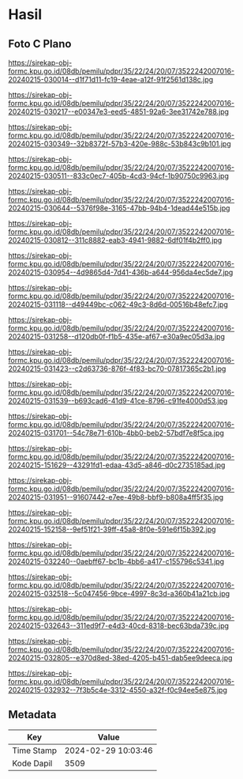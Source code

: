 # Hasil

## Foto C Plano

https://sirekap-obj-formc.kpu.go.id/08db/pemilu/pdpr/35/22/24/20/07/3522242007016-20240215-030014--d1f71d11-fc19-4eae-a12f-91f2561d138c.jpg

https://sirekap-obj-formc.kpu.go.id/08db/pemilu/pdpr/35/22/24/20/07/3522242007016-20240215-030217--e00347e3-eed5-4851-92a6-3ee31742e788.jpg

https://sirekap-obj-formc.kpu.go.id/08db/pemilu/pdpr/35/22/24/20/07/3522242007016-20240215-030349--32b8372f-57b3-420e-988c-53b843c9b101.jpg

https://sirekap-obj-formc.kpu.go.id/08db/pemilu/pdpr/35/22/24/20/07/3522242007016-20240215-030511--833c0ec7-405b-4cd3-94cf-1b90750c9963.jpg

https://sirekap-obj-formc.kpu.go.id/08db/pemilu/pdpr/35/22/24/20/07/3522242007016-20240215-030644--5376f98e-3165-47bb-94b4-1dead44e515b.jpg

https://sirekap-obj-formc.kpu.go.id/08db/pemilu/pdpr/35/22/24/20/07/3522242007016-20240215-030812--311c8882-eab3-4941-9882-6df01f4b2ff0.jpg

https://sirekap-obj-formc.kpu.go.id/08db/pemilu/pdpr/35/22/24/20/07/3522242007016-20240215-030954--4d9865d4-7d41-436b-a644-956da4ec5de7.jpg

https://sirekap-obj-formc.kpu.go.id/08db/pemilu/pdpr/35/22/24/20/07/3522242007016-20240215-031118--d49449bc-c062-49c3-8d6d-00516b48efc7.jpg

https://sirekap-obj-formc.kpu.go.id/08db/pemilu/pdpr/35/22/24/20/07/3522242007016-20240215-031258--d120db0f-f1b5-435e-af67-e30a9ec05d3a.jpg

https://sirekap-obj-formc.kpu.go.id/08db/pemilu/pdpr/35/22/24/20/07/3522242007016-20240215-031423--c2d63736-876f-4f83-bc70-07817365c2b1.jpg

https://sirekap-obj-formc.kpu.go.id/08db/pemilu/pdpr/35/22/24/20/07/3522242007016-20240215-031539--b693cad6-41d9-41ce-8796-c91fe4000d53.jpg

https://sirekap-obj-formc.kpu.go.id/08db/pemilu/pdpr/35/22/24/20/07/3522242007016-20240215-031701--54c78e71-610b-4bb0-beb2-57bdf7e8f5ca.jpg

https://sirekap-obj-formc.kpu.go.id/08db/pemilu/pdpr/35/22/24/20/07/3522242007016-20240215-151629--43291fd1-edaa-43d5-a846-d0c2735185ad.jpg

https://sirekap-obj-formc.kpu.go.id/08db/pemilu/pdpr/35/22/24/20/07/3522242007016-20240215-031951--91607442-e7ee-49b8-bbf9-b808a4ff5f35.jpg

https://sirekap-obj-formc.kpu.go.id/08db/pemilu/pdpr/35/22/24/20/07/3522242007016-20240215-152158--9ef51f21-39ff-45a8-8f0e-591e6f15b392.jpg

https://sirekap-obj-formc.kpu.go.id/08db/pemilu/pdpr/35/22/24/20/07/3522242007016-20240215-032240--0aebff67-bc1b-4bb6-a417-c155796c5341.jpg

https://sirekap-obj-formc.kpu.go.id/08db/pemilu/pdpr/35/22/24/20/07/3522242007016-20240215-032518--5c047456-9bce-4997-8c3d-a360b41a21cb.jpg

https://sirekap-obj-formc.kpu.go.id/08db/pemilu/pdpr/35/22/24/20/07/3522242007016-20240215-032643--311ed9f7-e4d3-40cd-8318-bec63bda739c.jpg

https://sirekap-obj-formc.kpu.go.id/08db/pemilu/pdpr/35/22/24/20/07/3522242007016-20240215-032805--e370d8ed-38ed-4205-b451-dab5ee9deeca.jpg

https://sirekap-obj-formc.kpu.go.id/08db/pemilu/pdpr/35/22/24/20/07/3522242007016-20240215-032932--7f3b5c4e-3312-4550-a32f-f0c94ee5e875.jpg


## Metadata

| Key        | Value               |
| ---------- | ------------------- |
| Time Stamp | 2024-02-29 10:03:46 |
| Kode Dapil | 3509                |



